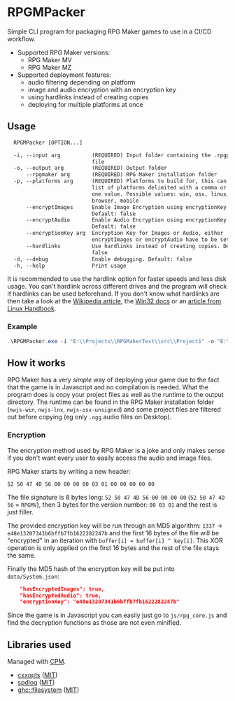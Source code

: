 # RPGMPacker

Simple CLI program for packaging RPG Maker games to use in a CI/CD workflow.

- Supported RPG Maker versions:
  - RPG Maker MV
  - RPG Maker MZ
- Supported deployment features:
  - audio filtering depending on platform
  - image and audio encryption with an encryption key
  - using hardlinks instead of creating copies
  - deploying for multiple platforms at once

## Usage

```txt
  RPGMPacker [OPTION...]

  -i, --input arg          (REQUIRED) Input folder containing the .rpgproj
                           file
  -o, --output arg         (REQUIRED) Output folder
      --rpgmaker arg       (REQUIRED) RPG Maker installation folder
  -p, --platforms arg      (REQUIRED) Platforms to build for, this can take a
                           list of platforms delimited with a comma or just
                           one value. Possible values: win, osx, linux,
                           browser, mobile
      --encryptImages      Enable Image Encryption using encryptionKey.
                           Default: false
      --encryptAudio       Enable Audio Encryption using encryptionKey.
                           Default: false
      --encryptionKey arg  Encryption Key for Images or Audio, either
                           encryptImages or encryptAudio have to be set
      --hardlinks          Use hardlinks instead of creating copies. Default:
                           false
  -d, --debug              Enable debugging. Default: false
  -h, --help               Print usage
```

It is recommended to use the hardlink option for faster speeds and less disk usage. You can't hardlink across different drives and the program will check if hardlinks can be used beforehand. If you don't know what hardlinks are then take a look at the [Wikipedia article](https://en.wikipedia.org/wiki/Hard_link), the [Win32 docs](https://docs.microsoft.com/en-us/windows/win32/fileio/hard-links-and-junctions) or an [article from Linux Handbook](https://linuxhandbook.com/hard-link/).

### Example

```ps1
.\RPGMPacker.exe -i "E:\\Projects\\RPGMakerTest\\src\\Project1" -o "E:\\Projects\\RPGMakerTest\\out-c" --rpgmaker "M:\\SteamLibrary\\steamapps\\common\\RPG Maker MV" --platforms win,linux,osx --hardlinks
```

## How it works

RPG Maker has a very _simple_ way of deploying your game due to the fact that the game is in Javascript and no compilation is needed. What the program does is copy your project files as well as the runtime to the output directory. The runtime can be found in the RPG Maker installation folder (`nwjs-win`, `nwjs-lnx`, `nwjs-osx-unsigned`) and some project files are filtered out before copying (eg only `.ogg` audio files on Desktop).

### Encryption

The encryption method used by RPG Maker is a joke and only makes sense if you don't want every user to easily access the audio and image files.

RPG Maker starts by writing a new header:

```hex
52 50 47 4D 56 00 00 00 00 03 01 00 00 00 00 00
```

The file signature is 8 bytes long: `52 50 47 4D 56 00 00 00 00` (`52 50 47 4D 56` = `RPGMV`), then 3 bytes for the version number: `00 03 01` and the rest is just filler.

The provided encryption key will be run through an MD5 algorithm: `1337` -> `e48e13207341b6bffb7fb1622282247b` and the first 16 bytes of the file will be "encrypted" in an iteration with `buffer[i] = buffer[i] ^ key[i]`. This XOR operation is only applied on the first 16 bytes and the rest of the file stays the same.

Finally the MD5 hash of the encryption key will be put into `data/System.json`:

```JSON
    "hasEncryptedImages": true,
    "hasEncryptedAudio": true,
    "encryptionKey": "e48e13207341b6bffb7fb1622282247b"
```

Since the game is in Javascript you can easily just go to `js/rpg_core.js` and find the decryption functions as those are not even minified.

## Libraries used

Managed with [CPM](https://github.com/TheLartians/CPM.cmake).

- [cxxopts](https://github.com/jarro2783/cxxopts) ([MIT](https://github.com/jarro2783/cxxopts/blob/master/LICENSE))
- [spdlog](https://github.com/gabime/spdlog) ([MIT](https://github.com/gabime/spdlog/blob/v1.x/LICENSE))
- [ghc::filesystem](https://github.com/gulrak/filesystem) ([MIT](https://github.com/gulrak/filesystem/blob/master/LICENSE))
